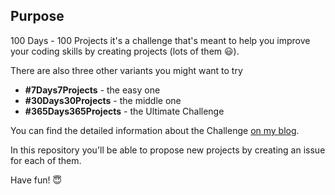 ## Purpose

100 Days - 100 Projects it's a challenge that's meant to help you improve your coding skills by creating projects (lots of them :smiley:).

There are also three other variants you might want to try
- **#7Days7Projects** - the easy one
- **#30Days30Projects** - the middle one
- **#365Days365Projects** - the Ultimate Challenge

You can find the detailed information about the Challenge [on my blog](https://florin-pop.com/blog/2019/09/100-days-100-projects).

In this repository you'll be able to propose new projects by creating an issue for each of them.

Have fun! :innocent:
